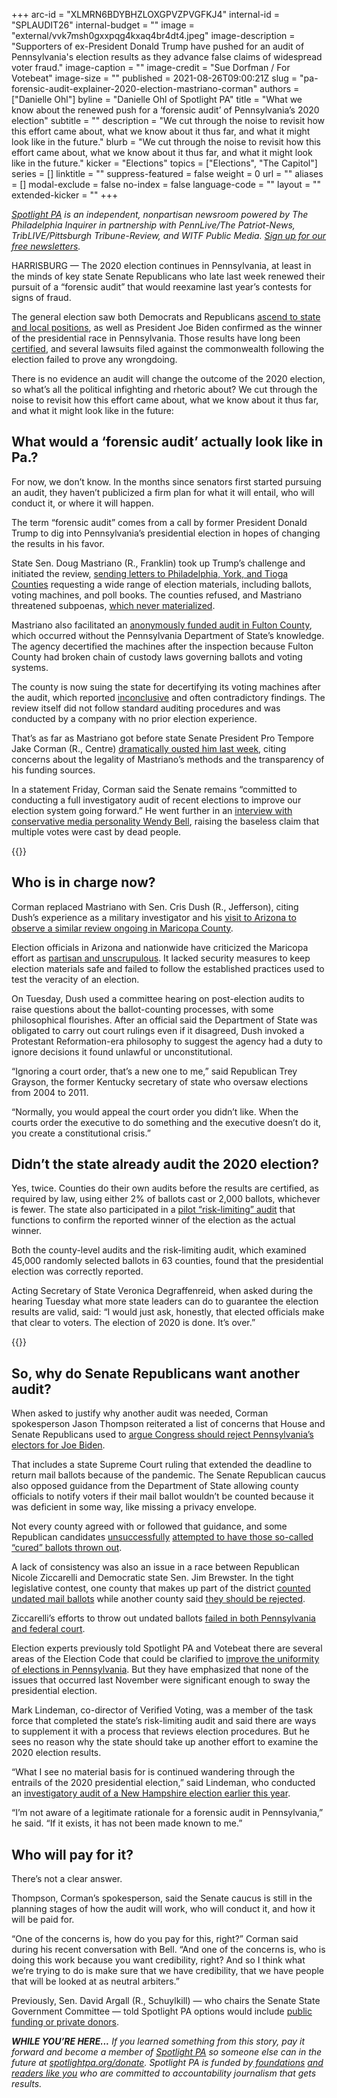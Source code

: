 +++
arc-id = "XLMRN6BDYBHZLOXGPVZPVGFKJ4"
internal-id = "SPLAUDIT26"
internal-budget = ""
image = "external/vvk7msh0gxxpqg4kxaq4br4dt4.jpeg"
image-description = "Supporters of ex-President Donald Trump have pushed for an audit of Pennsylvania's election results as they advance false claims of widespread voter fraud."
image-caption = ""
image-credit = "Sue Dorfman / For Votebeat"
image-size = ""
published = 2021-08-26T09:00:21Z
slug = "pa-forensic-audit-explainer-2020-election-mastriano-corman"
authors = ["Danielle Ohl"]
byline = "Danielle Ohl of Spotlight PA"
title = "What we know about the renewed push for a ‘forensic audit’ of Pennsylvania’s 2020 election"
subtitle = ""
description = "We cut through the noise to revisit how this effort came about, what we know about it thus far, and what it might look like in the future."
blurb = "We cut through the noise to revisit how this effort came about, what we know about it thus far, and what it might look like in the future."
kicker = "Elections"
topics = ["Elections", "The Capitol"]
series = []
linktitle = ""
suppress-featured = false
weight = 0
url = ""
aliases = []
modal-exclude = false
no-index = false
language-code = ""
layout = ""
extended-kicker = ""
+++

<a href="https://lesspage.com/"><i>Spotlight PA</i></a><i> is an independent, nonpartisan newsroom powered by The Philadelphia Inquirer in partnership with PennLive/The Patriot-News, TribLIVE/Pittsburgh Tribune-Review, and WITF Public Media. </i><a href="https://lesspage.com/newsletters"><i>Sign up for our free newsletters</i></a><i>.</i>

HARRISBURG — The 2020 election continues in Pennsylvania, at least in the minds of key state Senate Republicans who late last week renewed their pursuit of a “forensic audit” that would reexamine last year’s contests for signs of fraud.

The general election saw both Democrats and Republicans <a href="https://lesspage.com/news/2020/11/pennsylvania-election-2020-house-senate-legislature-flip/" target="_blank">ascend to state and local positions</a>, as well as President Joe Biden confirmed as the winner of the presidential race in Pennsylvania. Those results have long been <a href="https://lesspage.com/news/2020/11/joe-biden-pennsylvania-winner-certification-final-results/" target="_blank">certified</a>, and several lawsuits filed against the commonwealth following the election failed to prove any wrongdoing.

There is no evidence an audit will change the outcome of the 2020 election, so what’s all the political infighting and rhetoric about? We cut through the noise to revisit how this effort came about, what we know about it thus far, and what it might look like in the future:

<script src="https://lesspage.com/embed.js" async></script><div data-spl-embed-version="1" data-spl-src="https://lesspage.com/embeds/newsletter/"></div>

## What would a ‘forensic audit’ actually look like in Pa.?

For now, we don’t know. In the months since senators first started pursuing an audit, they haven’t publicized a firm plan for what it will entail, who will conduct it, or where it will happen.

The term “forensic audit” comes from a call by former President Donald Trump to dig into Pennsylvania’s presidential election in hopes of changing the results in his favor.

State Sen. Doug Mastriano (R., Franklin) took up Trump’s challenge and initiated the review, <a href="https://www.inquirer.com/politics/election/doug-mastriano-pa-election-audit-20210707.html" target="_blank">sending letters to Philadelphia, York, and Tioga Counties</a> requesting a wide range of election materials, including ballots, voting machines, and poll books. The counties refused, and Mastriano threatened subpoenas, <a href="https://apnews.com/article/elections-senate-elections-election-2020-subpoenas-316df156ee21927847a4718344cfe7f8" target="_blank">which never materialized</a>.

Mastriano also facilitated an <a href="https://www.azmirror.com/2021/05/21/wake-technology-services-audited-a-pennsylvania-election-as-part-of-the-stopthesteal-movement/" target="_blank">anonymously funded audit in Fulton County</a>, which occurred without the Pennsylvania Department of State’s knowledge. The agency decertified the machines after the inspection because Fulton County had broken chain of custody laws governing ballots and voting systems.

The county is now suing the state for decertifying its voting machines after the audit, which reported <a href="https://www.brennancenter.org/sites/default/files/2021-07/Partisan%20Election%20Review%20Efforts%20Across%20the%20United%20States%20in%202021%20-%2007.08.21.pdf">inconclusive</a> and often contradictory findings. The review itself did not follow standard auditing procedures and was conducted by a company with no prior election experience.

That’s as far as Mastriano got before state Senate President Pro Tempore Jake Corman (R., Centre) <a href="https://www.inquirer.com/politics/pennsylvania/jake-corman-doug-mastriano-pennsylvania-republican-election-audit-20210820.html" target="_blank">dramatically ousted him last week</a>, citing concerns about the legality of Mastriano’s methods and the transparency of his funding sources.

In a statement Friday, Corman said the Senate remains “committed to conducting a full investigatory audit of recent elections to improve our election system going forward.” He went further in an <a href="https://www.facebook.com/WendyBellRadio/videos/269786581318408" target="_blank">interview with conservative media personality Wendy Bell</a>, raising the baseless claim that multiple votes were cast by dead people.

{{<picture src="external/7qwb9qap8g0ndcawxh1vw8z0g0.jpeg" description="State Sen. Doug Mastriano (R., Franklin) took up Trump’s challenge and initiated a &#34;forensic audit.&#34;" caption="State Sen. Doug Mastriano (R., Franklin) took up Trump’s challenge and initiated a &#34;forensic audit.&#34;" credit="Amanda Berg / For Spotlight PA">}} 

## Who is in charge now?

Corman replaced Mastriano with Sen. Cris Dush (R., Jefferson), citing Dush’s experience as a military investigator and his <a href="https://www.penncapital-star.com/election-2020/three-pa-state-lawmakers-visit-arizona-election-audit/" target="_blank">visit to Arizona to observe a similar review ongoing in Maricopa County</a>.

Election officials in Arizona and nationwide have criticized the Maricopa effort as <a href="https://www.azmirror.com/2021/08/02/who-are-the-groups-who-paid-to-audit-the-arizona-election/">partisan and unscrupulous</a>. It lacked security measures to keep election materials safe and failed to follow the established practices used to test the veracity of an election.

On Tuesday, Dush used a committee hearing on post-election audits to raise questions about the ballot-counting processes, with some philosophical flourishes. After an official said the Department of State was obligated to carry out court rulings even if it disagreed, Dush invoked a Protestant Reformation-era philosophy to suggest the agency had a duty to ignore decisions it found unlawful or unconstitutional.

“Ignoring a court order, that’s a new one to me,” said Republican Trey Grayson, the former Kentucky secretary of state who oversaw elections from 2004 to 2011.

“Normally, you would appeal the court order you didn’t like. When the courts order the executive to do something and the executive doesn’t do it, you create a constitutional crisis.”

## Didn’t the state already audit the 2020 election?

Yes, twice. Counties do their own audits before the results are certified, as required by law, using either 2% of ballots cast or 2,000 ballots, whichever is fewer. The state also participated in a <a href="https://lesspage.com/news/2021/03/pa-election-biden-trump-risk-limiting-audit-limitations/">pilot “risk-limiting” audit</a> that functions to confirm the reported winner of the election as the actual winner.

Both the county-level audits and the risk-limiting audit, which examined 45,000 randomly selected ballots in 63 counties, found that the presidential election was correctly reported.

Acting Secretary of State Veronica Degraffenreid, when asked during the hearing Tuesday what more state leaders can do to guarantee the election results are valid, said: “I would just ask, honestly, that elected officials make that clear to voters. The election of 2020 is done. It’s over.”

{{<picture src="external/cxbc41pes2k2hdhwzah6a5bafr.jpeg" description="A ballot return box seen in Mifflin County. November 2020 was the first general election with no-excuse mail voting." caption="A ballot return box seen in Mifflin County. November 2020 was the first general election with no-excuse mail voting." credit="Sue Dorfman / For Votebeat">}} 

## So, why do Senate Republicans want another audit?

When asked to justify why another audit was needed, Corman spokesperson Jason Thompson reiterated a list of concerns that House and Senate Republicans used to <a href="https://lesspage.com/news/2021/01/pennsylvania-senate-electoral-college-objection-donald-trump-joe-biden-2020-election/">argue Congress should reject Pennsylvania’s electors for Joe Biden</a>.

That includes a state Supreme Court ruling that extended the deadline to return mail ballots because of the pandemic. The Senate Republican caucus also opposed guidance from the Department of State allowing county officials to notify voters if their mail ballot wouldn’t be counted because it was deficient in some way, like missing a privacy envelope.

Not every county agreed with or followed that guidance, and some Republican candidates <a href="https://www.post-gazette.com/news/politics-state/2020/11/06/Judge-orders-some-provisional-ballots-in-Pa-to-be-segregated/stories/202011060190">unsuccessfully</a> <a href="https://lesspage.com/news/2020/11/pennsylvania-mail-ballots-republican-legal-challenge-naked-ballots-fixed-cured/">attempted to have those so-called “cured” ballots thrown out</a>.

A lack of consistency was also an issue in a race between Republican Nicole Ziccarelli and Democratic state Sen. Jim Brewster. In the tight legislative contest, one county that makes up part of the district <a href="https://triblive.com/local/allegheny-county-to-count-2349-undated-ballots/">counted undated mail ballots</a> while another county said <a href="https://triblive.com/local/westmoreland/gop-commissioners-reject-defective-mail-in-ballots/">they should be rejected</a>.

Ziccarelli’s efforts to throw out undated ballots <a href="https://lesspage.com/news/2021/01/jim-brewster-pennsylvania-senate-undated-ballots-election-2020/">failed in both Pennsylvania and federal court</a>.

Election experts previously told Spotlight PA and Votebeat there are several areas of the Election Code that could be clarified to <a href="https://lesspage.com/news/2021/01/pennsylvania-voting-reforms-mail-ballots-early-voting-election-officials-2021/">improve the uniformity of elections in Pennsylvania</a>. But they have emphasized that none of the issues that occurred last November were significant enough to sway the presidential election.

Mark Lindeman, co-director of Verified Voting, was a member of the task force that completed the state’s risk-limiting audit and said there are ways to supplement it with a process that reviews election procedures. But he sees no reason why the state should take up another effort to examine the 2020 election results.

“What I see no material basis for is continued wandering through the entrails of the 2020 presidential election,” said Lindeman, who conducted an <a href="https://www.concordmonitor.com/Auditors-find-no-fraud-in-disputed-New-Hampshire-election-40681535" target="_blank">investigatory audit of a New Hampshire election earlier this year</a>.

“I’m not aware of a legitimate rationale for a forensic audit in Pennsylvania,” he said. “If it exists, it has not been made known to me.”

<script src="https://lesspage.com/embed.js" async></script><div data-spl-embed-version="1" data-spl-src="https://lesspage.com/embeds/donate/?teaser_text=If%20you%20learned%20something%20from%20this%20report%2C%20pay%20it%20forward%20and%20become%20a%20member%20of%20Spotlight%20PA%20so%20someone%20else%20can%20in%20the%20future."></div>

## Who will pay for it?

There’s not a clear answer.

Thompson, Corman’s spokesperson, said the Senate caucus is still in the planning stages of how the audit will work, who will conduct it, and how it will be paid for.

“One of the concerns is, how do you pay for this, right?” Corman said during his recent conversation with Bell. “And one of the concerns is, who is doing this work because you want credibility, right? And so I think what we’re trying to do is make sure that we have credibility, that we have people that will be looked at as neutral arbiters.”

Previously, Sen. David Argall (R., Schuylkill) — who chairs the Senate State Government Committee — told Spotlight PA options would include <a href="https://lesspage.com/news/2021/06/pa-election-audit-arizona-david-argall/">public funding or private donors</a>.

<i><b>WHILE YOU’RE HERE...</b></i><i> If you learned something from this story, pay it forward and become a member of </i><a href="https://lesspage.com/"><i>Spotlight PA</i></a><i> so someone else can in the future at </i><a href="http://spotlightpa.org/donate"><i>spotlightpa.org/donate</i></a><i>. Spotlight PA is funded by</i><a href="https://lesspage.com/support"><i> foundations</i></a><i> </i><a href="https://lesspage.com/support"><i>and readers like you</i></a><i> who are committed to accountability journalism that gets results.</i>
